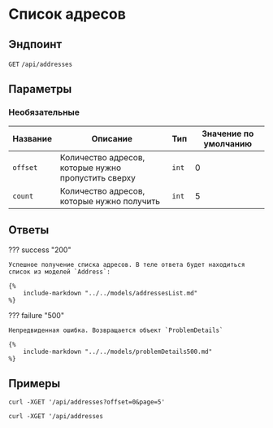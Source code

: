 # Список адресов
## Эндпоинт

`GET` `/api/addresses`

## Параметры

### Необязательные

| Название | Описание                                            | Тип   | Значение по умолчанию |
| -------- | --------------------------------------------------- | ----- | --------------------- |
| `offset` | Количество адресов, которые нужно пропустить сверху | `int` | 0                     |
| `count`  | Количество адресов, которые нужно получить          | `int` | 5                     |


## Ответы

??? success "200"

    Успешное получение списка адресов. В теле ответа будет находиться список из моделей `Address`:

    {%
        include-markdown "../../models/addressesList.md"
    %}

??? failure "500"

    Непредвиденная ошибка. Возвращается объект `ProblemDetails`

    {%
        include-markdown "../../models/problemDetails500.md"
    %}

## Примеры

`curl -XGET '/api/addresses?offset=0&page=5'`

`curl -XGET '/api/addresses`